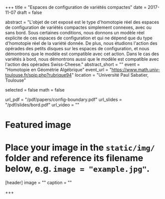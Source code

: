 +++
title = "Espaces de configuration de variétés compactes"
date = 2017-11-07
draft = false

abstract = "L'objet de cet exposé est le type d'homotopie réel des espaces de configuration de variétés compactes simplement connexes, avec ou sans bord. Sous certaines conditions, nous donnons un modèle réel explicite de ces espaces de configuration et qui ne dépend que du type d'homotopie réel de la variété donnée. De plus, nous étudions l'action des opérades des petits disques sur les espaces de configuration, et nous démontrons que le modèle est compatible avec cet action. Dans le cas des variétés à bord, nous démontrons aussi que le modèle est compatible avec l'action des opérades Swiss-Cheese."
abstract_short = ""
event = "Homotopie en Géométrie Algébrique"
event_url = "https://www.math.univ-toulouse.fr/spip.php?rubrique94"
location = "Université Paul Sabatier, Toulouse"

selected = false
math = false

url_pdf = "/pdf/papers/config-boundary.pdf"
url_slides = "/pdf/slides/bord.pdf"
url_video = ""

# Featured image
# Place your image in the `static/img/` folder and reference its filename below, e.g. `image = "example.jpg"`.
[header]
image = ""
caption = ""

+++
